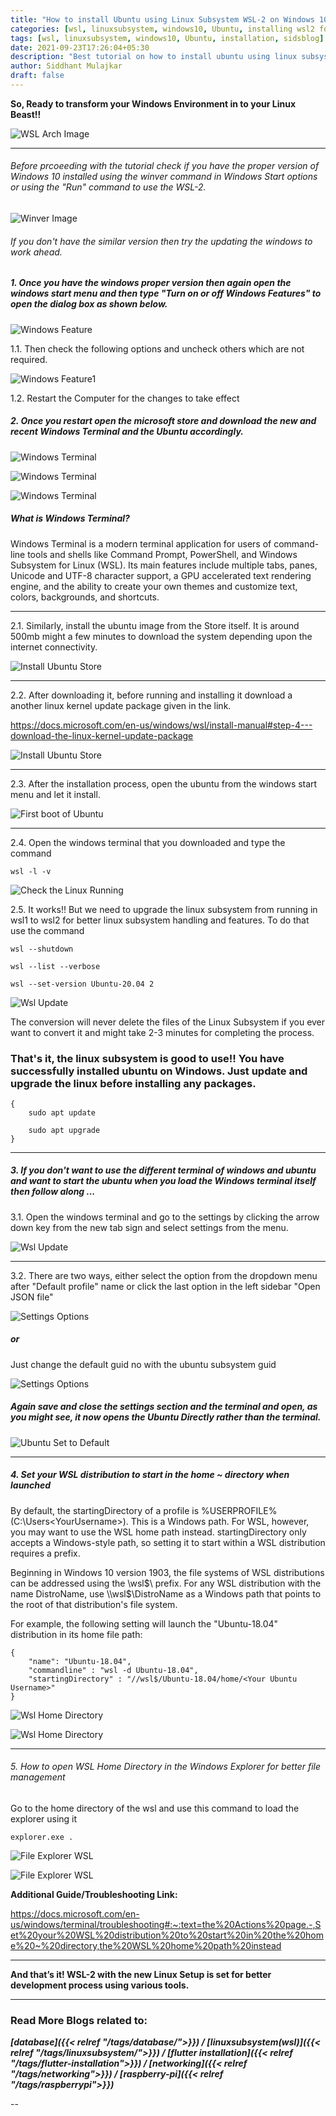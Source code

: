 ```yaml
---
title: "How to install Ubuntu using Linux Subsystem WSL-2 on Windows 10"
categories: [wsl, linuxsubsystem, windows10, Ubuntu, installing wsl2 for ubuntu using linux subsytem, sidsblog]
tags: [wsl, linuxsubsystem, windows10, Ubuntu, installation, sidsblog]
date: 2021-09-23T17:26:04+05:30
description: "Best tutorial on how to install ubuntu using linux subsystem wsl2 on windows 10"
author: Siddhant Mulajkar
draft: false
---
```


**So, Ready to transform your Windows Environment in to your Linux Beast!!**

![WSL Arch Image](/images/windowswsl2/wslarch.png)


---


###### Before prcoeeding with the tutorial check if you have the proper version of Windows 10 installed using the winver command in Windows Start options or using the "Run" command to use the WSL-2.

![Winver Image](/images/windowswsl2/winverwindows.jpg)

###### If you don't have the similar version then try the updating the windows to work ahead.

##### 1.    Once you have the windows proper version then again open the windows start menu and then type "Turn on or off Windows Features" to open the dialog box as shown below.

![Windows Feature](/images/windowswsl2/windowsfeatures.png)

1.1.    Then check the following options and uncheck others which are not required. 

![Windows Feature1](/images/windowswsl2/windowsfeatures1.png)  

1.2.    Restart the Computer for the changes to take effect

##### 2.    Once you restart open the microsoft store and download the new and recent Windows Terminal and the Ubuntu accordingly.

![Windows Terminal](/images/windowswsl2/windowsterminal1.png) 

![Windows Terminal](/images/windowswsl2/windowsterminal.png)


![Windows Terminal](/images/windowswsl2/windowster2.jpeg)

##### What is Windows Terminal?

Windows Terminal is a modern terminal application for users of command-line tools and shells like Command Prompt, PowerShell, and Windows Subsystem for Linux (WSL). Its main features include multiple tabs, panes, Unicode and UTF-8 character support, a GPU accelerated text rendering engine, and the ability to create your own themes and customize text, colors, backgrounds, and shortcuts.

---

2.1.    Similarly, install the ubuntu image from the Store itself. It is around 500mb might a few minutes to download the system depending upon the internet connectivity.

![Install Ubuntu Store](/images/windowswsl2/ubuntudownload1.png)

---

2.2.    After downloading it, before running and installing it download a another linux kernel update package given in the link.

https://docs.microsoft.com/en-us/windows/wsl/install-manual#step-4---download-the-linux-kernel-update-package

![Install Ubuntu Store](/images/windowswsl2/ifubuntugiveserrordownloadswsl.png)

---

2.3.    After the installation process, open the ubuntu from the windows start menu and let it install.

![First boot of Ubuntu](/images/windowswsl2/ubuntufirstboot.png)

---

2.4.    Open the windows terminal that you downloaded and type the command

```
wsl -l -v
```

![Check the Linux Running](/images/windowswsl2/ifeverythingbootsproperly.png)

2.5.    It works!! But we need to upgrade the linux subsystem from running in wsl1 to wsl2 for better linux subsystem handling and features. To do that use the command

```
wsl --shutdown
```

```
wsl --list --verbose
```

```
wsl --set-version Ubuntu-20.04 2
```

![Wsl Update](/images/windowswsl2/wsl1towsl2upgrade.png)

The conversion will never delete the files of the Linux Subsystem if you ever want to convert it and might take 2-3 minutes for completing the process.

### That's it, the linux subsystem is good to use!! You have successfully installed ubuntu on Windows. Just update and upgrade the linux before installing any packages.

```
{
    sudo apt update 

    sudo apt upgrade
}
```
---

##### 3.    If you don't want to use the different terminal of windows and ubuntu and want to start the ubuntu when you load the Windows terminal itself then follow along ...

3.1.    Open the windows terminal and go to the settings by clicking the arrow down key from the new tab sign and select settings from the menu.

![Wsl Update](/images/windowswsl2/newterminalsettings.png)

---

3.2.    There are two ways, either select the option from the dropdown menu after "Default profile" name or click the last option in the left sidebar "Open JSON file"

![Settings Options](/images/windowswsl2/needtochangewithubuntu1.png)

##### or

Just change the default guid no with the ubuntu subsystem guid
 
![Settings Options](/images/windowswsl2/needtochangewithubuntu.png)

##### Again save and close the settings section and the terminal and open, as you might see, it now opens the Ubuntu Directly rather than the terminal.

![Ubuntu Set to Default](/images/windowswsl2/oncechangewithubuntu1.png)

---

##### 4.    Set your WSL distribution to start in the home ~ directory when launched

By default, the startingDirectory of a profile is %USERPROFILE% (C:\Users\<YourUsername>). This is a Windows path. For WSL, however, you may want to use the WSL home path instead. startingDirectory only accepts a Windows-style path, so setting it to start within a WSL distribution requires a prefix.

Beginning in Windows 10 version 1903, the file systems of WSL distributions can be addressed using the \\wsl$\ prefix. For any WSL distribution with the name DistroName, use \\wsl$\DistroName as a Windows path that points to the root of that distribution's file system.

For example, the following setting will launch the "Ubuntu-18.04" distribution in its home file path:

```
{
    "name": "Ubuntu-18.04",
    "commandline" : "wsl -d Ubuntu-18.04",
    "startingDirectory" : "//wsl$/Ubuntu-18.04/home/<Your Ubuntu Username>"
}
```

![Wsl Home Directory](/images/windowswsl2/wslhomedir.png)


![Wsl Home Directory](/images/windowswsl2/wslhomedir1.png)

---


###### 5.   How to open WSL Home Directory in the Windows Explorer for better file management

Go to the home directory of the wsl and use this command to load the explorer using it

```
explorer.exe .
```

![File Explorer WSL](/images/windowswsl2/explorer.png)

![File Explorer WSL](/images/windowswsl2/explorer1.png)


**Additional Guide/Troubleshooting Link:**

https://docs.microsoft.com/en-us/windows/terminal/troubleshooting#:~:text=the%20Actions%20page.-,Set%20your%20WSL%20distribution%20to%20start%20in%20the%20home%20~%20directory,the%20WSL%20home%20path%20instead


---

**And that’s it! WSL-2 with the new Linux Setup is set for better development process using various tools.**

---

### Read More Blogs related to:

***[database]({{< relref "/tags/database/">}}) / [linuxsubsystem(wsl)]({{< relref "/tags/linuxsubsystem/">}}) / [flutter installation]({{< relref "/tags/flutter-installation">}}) / [networking]({{< relref "/tags/networking">}}) / [raspberry-pi]({{< relref "/tags/raspberrypi">}})*** 

--